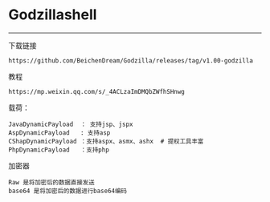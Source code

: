 # Godzillashell

---



下载链接

```
https://github.com/BeichenDream/Godzilla/releases/tag/v1.00-godzilla
```



教程

```
https://mp.weixin.qq.com/s/_4ACLzaImDMQbZWfhSHnwg
```

载荷：

```
JavaDynamicPayload  ： 支持jsp、jspx
AspDynamicPayload   : 支持asp
CShapDynamicPayload ：支持aspx、asmx、ashx  # 提权工具丰富
PhpDynamicPayload   ：支持php
```

加密器

```
Raw 是将加密后的数据直接发送
base64 是将加密后的数据进行base64编码
```

